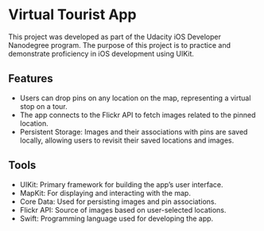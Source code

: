 # Virtual Tourist App
This project was developed as part of the Udacity iOS Developer Nanodegree program. The purpose of this project is to practice and demonstrate proficiency in iOS development using UIKit.

## Features
- Users can drop pins on any location on the map, representing a virtual stop on a tour.
- The app connects to the Flickr API to fetch images related to the pinned location.
- Persistent Storage: Images and their associations with pins are saved locally, allowing users to revisit their saved locations and images.

## Tools
- UIKit: Primary framework for building the app’s user interface.
- MapKit: For displaying and interacting with the map.
- Core Data: Used for persisting images and pin associations.
- Flickr API: Source of images based on user-selected locations.
- Swift: Programming language used for developing the app.
